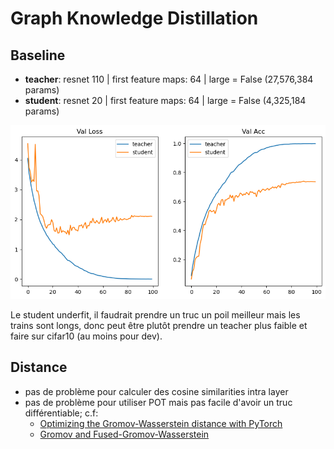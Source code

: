 # Graph Knowledge Distillation


## Baseline

- **teacher**: resnet 110 | first feature maps: 64 | large = False (27,576,384 params)
- **student**: resnet 20 | first feature maps: 64 | large = False (4,325,184 params)

![](./assets/baseline_cifar100.png)


Le student underfit, il faudrait prendre un truc un poil meilleur mais les trains sont longs, donc peut être plutôt
prendre un teacher plus faible et faire sur cifar10 (au moins pour dev).


## Distance

- pas de problème pour calculer des cosine similarities intra layer
- pas de problème pour utiliser POT mais pas facile d'avoir un truc différentiable; c.f:
    - [Optimizing the Gromov-Wasserstein distance with PyTorch](https://pythonot.github.io/master/auto_examples/backends/plot_optim_gromov_pytorch.html)
    - [Gromov and Fused-Gromov-Wasserstein](https://pythonot.github.io/master/auto_examples/index.html#gromov-and-fused-gromov-wasserstein)
